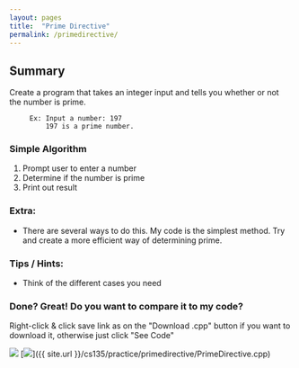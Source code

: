 ```yaml
---
layout: pages
title:  "Prime Directive"
permalink: /primedirective/
---
```


## Summary 

Create a program that takes an integer input and tells you whether or not the number is prime.

         Ex: Input a number: 197
             197 is a prime number.
   
### Simple Algorithm
1. Prompt user to enter a number
2. Determine if the number is prime
3. Print out result

### Extra:
* There are several ways to do this. My code is the simplest method. Try and create a more efficient way of determining prime.
         
### Tips / Hints:
- Think of the different cases you need

### Done? Great! Do you want to compare it to my code?
Right-click & click save link as on the "Download .cpp" button if you want to download it, otherwise just click "See Code"

[<img src="https://dabuttonfactory.com/button.png?t=See+Code&f=Roboto&ts=24&tc=444&hp=20&vp=8&c=5&bgt=unicolored&bgc=9ddcff&be=1">](https://jeungsook.github.io/cs135/primedirectivecode/) [<img src="https://dabuttonfactory.com/button.png?t=Download+.cpp&f=Roboto&ts=24&tc=444&hp=20&vp=8&c=5&bgt=unicolored&bgc=9ddcff&be=1">]({{ site.url }}/cs135/practice/primedirective/PrimeDirective.cpp)
